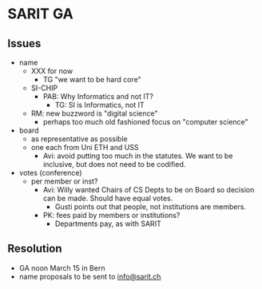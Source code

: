 # SARIT GA  
  
## Issues  
  
* name  
    * XXX for now  
        * TG "we want to be hard core"  
    * SI-CHIP  
        * PAB: Why Informatics and not IT?  
            * TG: SI is Informatics, not IT  
    * RM: new buzzword is "digital science"  
        * perhaps too much old fashioned focus on "computer science"  
* board  
    * as representative as possible  
    * one each from Uni ETH and USS  
        * Avi: avoid putting too much in the statutes. We want to be inclusive, but does not need to be codified.  
* votes (conference)  
    * per member or inst?  
        * Avi: Willy wanted Chairs of CS Depts to be on Board so decision can be made. Should have equal votes.  
            * Gusti points out that people, not institutions are members.  
        * PK: fees paid by members or institutions?  
            * Departments pay, as with SARIT  
  
## Resolution  
  
* GA noon March 15 in Bern  
* name proposals to be sent to info@sarit.ch  

